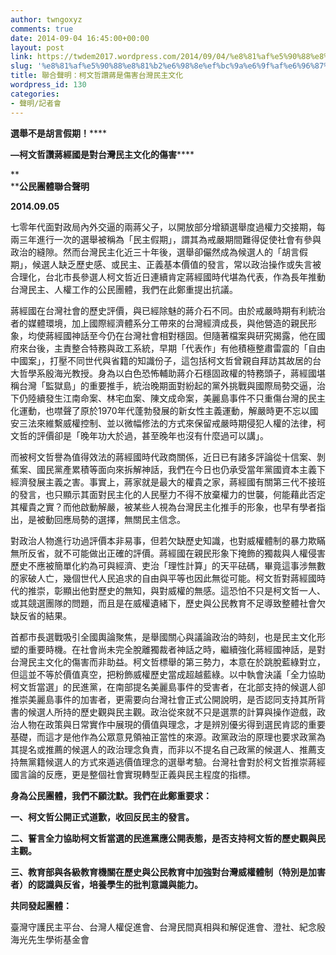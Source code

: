 ```yaml
---
author: twngoxyz
comments: true
date: 2014-09-04 16:45:00+00:00
layout: post
link: https://twdem2017.wordpress.com/2014/09/04/%e8%81%af%e5%90%88%e8%81%b2%e6%98%8e%ef%bc%9a%e6%9f%af%e6%96%87%e5%93%b2%e8%ae%9a%e8%94%a3%e6%98%af%e5%82%b7%e5%ae%b3%e5%8f%b0%e7%81%a3%e6%b0%91%e4%b8%bb%e6%96%87%e5%8c%96/
slug: '%e8%81%af%e5%90%88%e8%81%b2%e6%98%8e%ef%bc%9a%e6%9f%af%e6%96%87%e5%93%b2%e8%ae%9a%e8%94%a3%e6%98%af%e5%82%b7%e5%ae%b3%e5%8f%b0%e7%81%a3%e6%b0%91%e4%b8%bb%e6%96%87%e5%8c%96'
title: 聯合聲明：柯文哲讚蔣是傷害台灣民主文化
wordpress_id: 130
categories:
- 聲明/記者會
---
```


**選舉不是胡言假期！******

**—柯文哲讚蔣經國是對台灣民主文化的傷害******

**  
****公民團體聯合聲明**

**2014.09.05**

  


七零年代面對政局內外交逼的兩蔣父子，以開放部分增額選舉度過權力交接期，每兩三年進行一次的選舉被稱為「民主假期」，謂其為戒嚴期間難得促使社會有參與政治的縫隙。然而台灣民主化近三十年後，選舉卻儼然成為候選人的「胡言假期」，候選人缺乏歷史感、或民主、正義基本價值的發言，常以政治操作或失言被合理化，台北市長參選人柯文哲近日連續肯定蔣經國時代堪為代表，作為長年推動台灣民主、人權工作的公民團體，我們在此鄭重提出抗議。

  


蔣經國在台灣社會的歷史評價，與已經除魅的蔣介石不同。由於戒嚴時期有利統治者的媒體環境，加上國際經濟體系分工帶來的台灣經濟成長，與他營造的親民形象，均使蔣經國神話至今仍在台灣社會相對穩固。但隨著檔案與研究揭露，他在國府來台後，主責整合特務與政工系統，早期「代表作」有他積極整肅雷震的「自由中國案」，打壓不同世代與省籍的知識份子，這包括柯文哲曾親自拜訪其故居的台大哲學系殷海光教授。身為以白色恐怖輔助蔣介石穩固政權的特務頭子，蔣經國堪稱台灣「監獄島」的重要推手，統治晚期面對紛起的黨外挑戰與國際局勢交逼，治下仍陸續發生江南命案、林宅血案、陳文成命案，美麗島事件不只重傷台灣的民主化運動，也噤聲了原於1970年代蓬勃發展的新女性主義運動，解嚴時更不忘以國安三法來維繫威權控制、並以微幅修法的方式來保留戒嚴時期侵犯人權的法律，柯文哲的評價卻是「晚年功大於過，甚至晚年也沒有什麼過可以講」。

  


而被柯文哲譽為值得效法的蔣經國時代政商關係，近日已有諸多評論從十信案、剝蕉案、國民黨產累積等面向來拆解神話，我們在今日也仍承受當年黨國資本主義下經濟發展主義之害。事實上，蔣家就是最大的權貴之家，蔣經國有關第三代不接班的發言，也只顯示其面對民主化的人民壓力不得不放棄權力的世襲，何能藉此否定其權貴之實？而他啟動解嚴，被某些人視為台灣民主化推手的形象，也早有學者指出，是被動回應局勢的選擇，無關民主信念。

  


對政治人物進行功過評價本非易事，但若欠缺歷史知識，也對威權體制的暴力欺瞞無所反省，就不可能做出正確的評價。蔣經國在親民形象下掩飾的獨裁與人權侵害歷史不應被簡單化約為可與經濟、吏治「理性計算」的天平砝碼，畢竟這事涉無數的家破人亡，幾個世代人民追求的自由與平等也因此無從可能。柯文哲對蔣經國時代的推崇，彰顯出他對歷史的無知，與對威權的無感。這恐怕不只是柯文哲一人、或其競選團隊的問題，而且是在威權遺緒下，歷史與公民教育不足導致整體社會欠缺反省的結果。

  


首都市長選戰吸引全國輿論聚焦，是舉國關心與議論政治的時刻，也是民主文化形塑的重要時機。在社會尚未完全脫離獨裁者神話之時，繼續強化蔣經國神話，是對台灣民主文化的傷害而非助益。柯文哲標舉的第三勢力，本意在於跳脫藍綠對立，但這並不等於價值真空，把粉飾威權歷史當成超越藍綠。以中執會決議「全力協助柯文哲當選」的民進黨，在南部提名美麗島事件的受害者，在北部支持的候選人卻推崇美麗島事件的加害者，更需要向台灣社會正式公開說明，是否認同支持其所背書的候選人所持的歷史觀與民主觀。政治從來就不只是選票的計算與操作遊戲，政治人物在政策與日常實作中展現的價值與理念，才是辨別優劣得到選民肯認的重要基礎，而這才是他作為公眾意見領袖正當性的來源。政黨政治的原理也要求政黨為其提名或推薦的候選人的政治理念負責，而非以不提名自己政黨的候選人、推薦支持無黨籍候選人的方式來遁逃價值理念的選舉考驗。台灣社會對於柯文哲推崇蔣經國言論的反應，更是整個社會實現轉型正義與民主程度的指標。

  


**身為公民團體，我們不願沈默。我們在此鄭重要求：**

  


**一、柯文哲公開正式道歉，收回反民主的發言。**

**二、誓言全力協助柯文哲當選的民進黨應公開表態，是否支持柯文哲的歷史觀與民主觀。**

**三、教育部與各級教育機關在歷史與公民教育中加強對台灣威權體制（特別是加害者）的認識與反省，培養學生的批判意識與能力。**

  


  


**共同發起團體：**

臺灣守護民主平台、台灣人權促進會、台灣民間真相與和解促進會、澄社、紀念殷海光先生學術基金會
